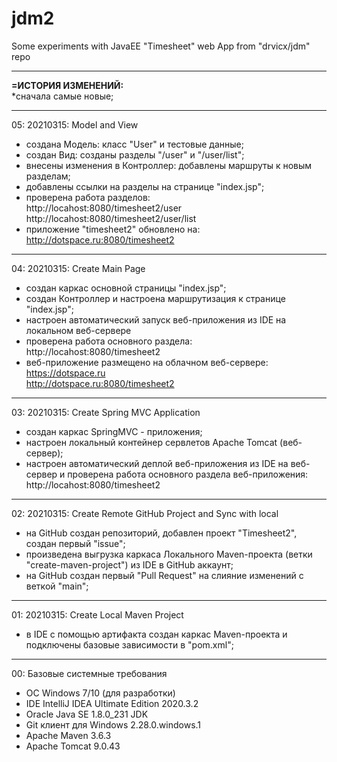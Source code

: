 # jdm2
Some experiments with JavaEE "Timesheet" web App from "drvicx/jdm" repo<hr/>


<b>=ИСТОРИЯ ИЗМЕНЕНИЙ:</b><br/>
*сначала самые новые;<br/>
<hr/>

05: 20210315: Model and View
- создана Модель: класс "User" и тестовые данные;
- создан Вид: созданы разделы "/user" и "/user/list";
- внесены изменения в Контроллер: добавлены маршруты к новым разделам;
- добавлены ссылки на разделы на странице "index.jsp";
- проверена работа разделов:<br/>
  http://locahost:8080/timesheet2/user <br/>
  http://locahost:8080/timesheet2/user/list <br/>
- приложение "timesheet2" обновлено на: <br/>
  http://dotspace.ru:8080/timesheet2
<hr/>

04: 20210315: Create Main Page
- создан каркас основной страницы "index.jsp";
- создан Контроллер и настроена маршрутизация к странице "index.jsp";
- настроен автоматический запуск веб-приложения из IDE на локальном веб-сервере
- проверена работа основного раздела: <br/>
  http://locahost:8080/timesheet2
- веб-приложение размещено на облачном веб-сервере: <br/>
  https://dotspace.ru <br/>
  http://dotspace.ru:8080/timesheet2
<hr/>

03: 20210315: Create Spring MVC Application
- создан каркас SpringMVC - приложения;
- настроен локальный контейнер сервлетов Apache Tomcat (веб-сервер);
- настроен автоматический деплой веб-приложения из IDE на веб-сервер
  и проверена работа основного раздела веб-приложения: <br/>
  http://locahost:8080/timesheet2
<hr/>

02: 20210315: Create Remote GitHub Project and Sync with local
- на GitHub создан репозиторий, добавлен проект "Timesheet2", создан первый "issue";
- произведена выгрузка каркаса Локального Maven-проекта (ветки "create-maven-project") из IDE в GitHub аккаунт;
- на GitHub создан первый "Pull Request" на слияние изменений с веткой "main";
<hr/>

01: 20210315: Create Local Maven Project
- в IDE с помощью артифакта создан каркас Maven-проекта и подключены базовые зависимости в "pom.xml";
<hr/>

00: Базовые системные требования
- ОС Windows 7/10 (для разработки)
- IDE IntelliJ IDEA Ultimate Edition 2020.3.2
- Oracle Java SE 1.8.0_231 JDK
- Git клиент для Windows 2.28.0.windows.1
- Apache Maven 3.6.3
- Apache Tomcat 9.0.43